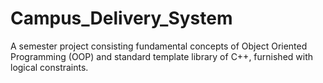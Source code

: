 # Campus_Delivery_System
A semester project consisting fundamental concepts of Object Oriented Programming (OOP) and standard template library of C++, furnished with logical constraints.
